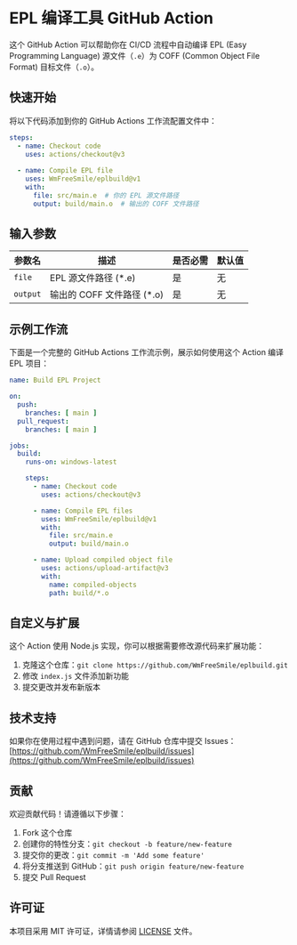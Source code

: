 # EPL 编译工具 GitHub Action

这个 GitHub Action 可以帮助你在 CI/CD 流程中自动编译 EPL (Easy Programming Language) 源文件（`.e`）为 COFF (Common Object File Format) 目标文件（`.o`）。

## 快速开始

将以下代码添加到你的 GitHub Actions 工作流配置文件中：

```yaml
steps:
  - name: Checkout code
    uses: actions/checkout@v3
  
  - name: Compile EPL file
    uses: WmFreeSmile/eplbuild@v1
    with:
      file: src/main.e  # 你的 EPL 源文件路径
      output: build/main.o  # 输出的 COFF 文件路径
```

## 输入参数

| 参数名   | 描述                     | 是否必需 | 默认值 |
|----------|--------------------------|----------|--------|
| `file`   | EPL 源文件路径 (*.e)     | 是       | 无     |
| `output` | 输出的 COFF 文件路径 (*.o) | 是       | 无     |

## 示例工作流

下面是一个完整的 GitHub Actions 工作流示例，展示如何使用这个 Action 编译 EPL 项目：

```yaml
name: Build EPL Project

on:
  push:
    branches: [ main ]
  pull_request:
    branches: [ main ]

jobs:
  build:
    runs-on: windows-latest

    steps:
      - name: Checkout code
        uses: actions/checkout@v3

      - name: Compile EPL files
        uses: WmFreeSmile/eplbuild@v1
        with:
          file: src/main.e
          output: build/main.o

      - name: Upload compiled object file
        uses: actions/upload-artifact@v3
        with:
          name: compiled-objects
          path: build/*.o
```

## 自定义与扩展

这个 Action 使用 Node.js 实现，你可以根据需要修改源代码来扩展功能：

1. 克隆这个仓库：`git clone https://github.com/WmFreeSmile/eplbuild.git`
2. 修改 `index.js` 文件添加新功能
3. 提交更改并发布新版本

## 技术支持

如果你在使用过程中遇到问题，请在 GitHub 仓库中提交 Issues：[https://github.com/WmFreeSmile/eplbuild/issues](https://github.com/WmFreeSmile/eplbuild/issues)

## 贡献

欢迎贡献代码！请遵循以下步骤：

1. Fork 这个仓库
2. 创建你的特性分支：`git checkout -b feature/new-feature`
3. 提交你的更改：`git commit -m 'Add some feature'`
4. 将分支推送到 GitHub：`git push origin feature/new-feature`
5. 提交 Pull Request

## 许可证

本项目采用 MIT 许可证，详情请参阅 [LICENSE](LICENSE) 文件。